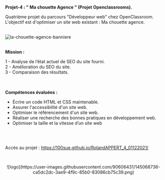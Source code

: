 <strong>Projet-4 : " Ma chouette Agence " (Projet Openclassrooms).</strong>

Quatrième projet du parcours "Développeur web" chez OpenClassroom.<br>
L'objectif est d'optimiser un site web existant : Ma chouette agence.<br>
<br>

![la-chouette-agence-banniere](https://user-images.githubusercontent.com/90606431/145068517-844ed7f8-ef65-4400-8fb3-646da1078d01.jpg)



<br>
<strong>Mission :</strong><br>

1 - Analyse de l’état actuel de SEO du site fourni.<br>
2 - Amélioration du SEO du site.<br>
3 - Comparaison des résultats.<br>
<br>
<br>


<strong>Compétences évaluées : </strong><br>

- Écrire un code HTML et CSS maintenable.
- Assurer l'accessibilité d'un site web.
- Optimiser le référencement d'un site web.
- Réaliser une recherche des bonnes pratiques en développement web.
- Optimiser la taille et la vitesse d’un site web
<br>
<br>

Accès au projet : https://100sue.github.io/RolandAPPERT_4_01122021/

<br>

<p align="center"> 
![logo](https://user-images.githubusercontent.com/90606431/145068736-ca5dc2dc-3ae9-4f9c-85b0-83086cb75c39.png)
  </p>
